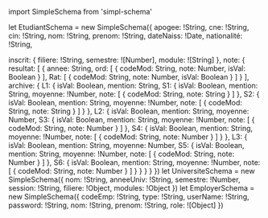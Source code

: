import SimpleSchema from 'simpl-schema'

let EtudiantSchema = new SimpleSchema({
  apogee: !String,
  cne: !String,
  cin: !String,
  nom: !String,
  prenom: !String,
  dateNaiss: !Date,
  nationalité: !String,

  inscrit: {
    filiere: !String,
    semestre: ![Number],
    module: ![String]
  },
  note: {
    resultat: [
      {
        annee: String,
        ord: [
          {
            codeMod: String,
            note: Number,
            isVal: Boolean
          }
        ],
        Rat: [
          {
            codeMod: String,
            note: Number,
            isVal: Boolean
          }
        ]
      }
    ],
    archive: {
      L1: {
        isVal: Boolean,
        mention: String,
        S1: {
          isVal: Boolean,
          mention: String,
          moyenne: !Number,
          note: [
            {
              codeMod: String,
              note: String
            }
          ]
        },
        S2: {
          isVal: Boolean,
          mention: String,
          moyenne: !Number,
          note: [
            {
              codeMod: String,
              note: String
            }
          ]
        }
      },
      L2: {
        isVal: Boolean,
        mention: String,
        moyenne: Number,
        S3: {
          isVal: Boolean,
          mention: String,
          moyenne: !Number,
          note: [
            {
              codeMod: String,
              note: Number
            }
          ]
        },
        S4: {
          isVal: Boolean,
          mention: String,
          moyenne: !Number,
          note: [
            {
              codeMod: String,
              note: Number
            }
          ]
        }
      },
      L3: {
        isVal: Boolean,
        mention: String,
        moyenne: Number,
        S5: {
          isVal: Boolean,
          mention: String,
          moyenne: !Number,
          note: [
            {
              codeMod: String,
              note: Number
            }
          ]
        },
        S6: {
          isVal: Boolean,
          mention: String,
          moyenne: !Number,
          note: [
            {
              codeMod: String,
              note: Number
            }
          ]
        }
      }
    }
  }
})
let UniversiteSchema = new SimpleSchema({
  nom: !String,
  anneeUniv: !String,
  semestre: !Number,
  session: !String,
  filiere: !Object,
  modules: !Object
})
let EmployerSchema = new SimpleSchema({
  codeEmp: !String,
  type: !String,
  userName: !String,
  password: !String,
  nom: !String,
  prenom: !String,
  role: ![Object]
})


